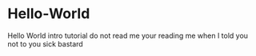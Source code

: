 # Hello-World
Hello World intro tutorial do not read me
your reading me when I told you not to you sick bastard
